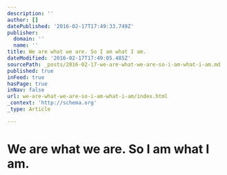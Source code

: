 ```yaml
---
description: ''
author: []
datePublished: '2016-02-17T17:49:33.749Z'
publisher:
  domain: ''
  name: ''
title: We are what we are. So I am what I am.
dateModified: '2016-02-17T17:49:05.485Z'
sourcePath: _posts/2016-02-17-we-are-what-we-are-so-i-am-what-i-am.md
published: true
inFeed: true
hasPage: true
inNav: false
url: we-are-what-we-are-so-i-am-what-i-am/index.html
_context: 'http://schema.org'
_type: Article

---
```

# We are what we are. So I am what I am.